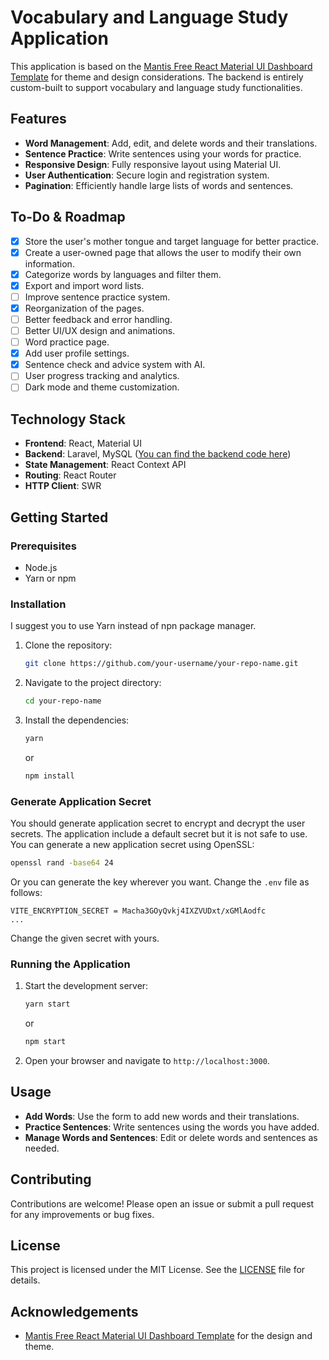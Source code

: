 # Vocabulary and Language Study Application

This application is based on the [Mantis Free React Material UI Dashboard Template](https://github.com/codedthemes/mantis-free-react-admin-template) for theme and design considerations. The backend is entirely custom-built to support vocabulary and language study functionalities.

## Features

- **Word Management**: Add, edit, and delete words and their translations.
- **Sentence Practice**: Write sentences using your words for practice.
- **Responsive Design**: Fully responsive layout using Material UI.
- **User Authentication**: Secure login and registration system.
- **Pagination**: Efficiently handle large lists of words and sentences.

## To-Do & Roadmap
- [x] Store the user's mother tongue and target language for better practice.
- [x] Create a user-owned page that allows the user to modify their own information.
- [x] Categorize words by languages and filter them.
- [x] Export and import word lists.
- [ ] Improve sentence practice system.
- [x] Reorganization of the pages.
- [ ] Better feedback and error handling.
- [ ] Better UI/UX design and animations.
- [ ] Word practice page.
- [x] Add user profile settings.
- [x] Sentence check and advice system with AI.
- [ ] User progress tracking and analytics.
- [ ] Dark mode and theme customization.

## Technology Stack

- **Frontend**: React, Material UI
- **Backend**: Laravel, MySQL ([You can find the backend code here](https://github.com/kkrgzz/vocabx-api))
- **State Management**: React Context API
- **Routing**: React Router
- **HTTP Client**: SWR

## Getting Started

### Prerequisites

- Node.js
- Yarn or npm

### Installation

I suggest you to use Yarn instead of npn package manager.

1. Clone the repository:
    
   ```bash
   git clone https://github.com/your-username/your-repo-name.git
   ```

2. Navigate to the project directory:

   ```bash
   cd your-repo-name
   ```

3. Install the dependencies:

   ```bash
   yarn
   ```

   or

   ```bash
   npm install
   ```

### Generate Application Secret
You should generate application secret to encrypt and decrypt the user secrets. The application include a default secret but it is not safe to use. You can generate a new application secret using OpenSSL:
```bash
openssl rand -base64 24
```
Or you can generate the key wherever you want.
Change the `.env` file as follows:
```.env
VITE_ENCRYPTION_SECRET = Macha3GOyQvkj4IXZVUDxt/xGMlAodfc
...
```
Change the given secret with yours.

### Running the Application

1. Start the development server:

   ```bash
   yarn start
   ```

   or

   ```bash
   npm start
   ```

2. Open your browser and navigate to `http://localhost:3000`.

## Usage

- **Add Words**: Use the form to add new words and their translations.
- **Practice Sentences**: Write sentences using the words you have added.
- **Manage Words and Sentences**: Edit or delete words and sentences as needed.

## Contributing

Contributions are welcome! Please open an issue or submit a pull request for any improvements or bug fixes.

## License

This project is licensed under the MIT License. See the [LICENSE](./LICENSE) file for details.

## Acknowledgements

- [Mantis Free React Material UI Dashboard Template](https://github.com/codedthemes/mantis-free-react-admin-template) for the design and theme.
